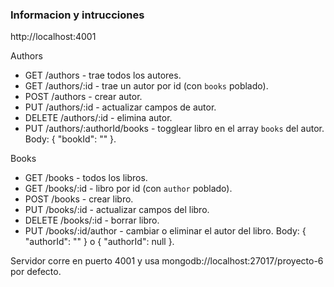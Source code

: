 ### Informacion y intrucciones

http://localhost:4001

Authors

- GET /authors - trae todos los autores.
- GET /authors/:id - trae un autor por id (con `books` poblado).
- POST /authors - crear autor.
- PUT /authors/:id - actualizar campos de autor.
- DELETE /authors/:id - elimina autor.
- PUT /authors/:authorId/books - togglear libro en el array `books` del autor. Body: { "bookId": "<id>" }.

Books

- GET /books - todos los libros.
- GET /books/:id - libro por id (con `author` poblado).
- POST /books - crear libro.
- PUT /books/:id - actualizar campos del libro.
- DELETE /books/:id - borrar libro.
- PUT /books/:id/author - cambiar o eliminar el autor del libro. Body: { "authorId": "<id>" } o { "authorId": null }.

Servidor corre en puerto 4001 y usa mongodb://localhost:27017/proyecto-6 por defecto.
